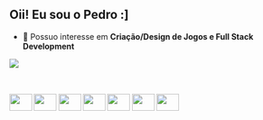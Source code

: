 ## Oii! Eu sou o Pedro :]

- 🔭 Possuo interesse em <b>Criação/Design de Jogos<b> e <b>Full Stack Development<b> 
<picture>
  <source
    srcset="https://github-readme-stats.vercel.app/api?username=pedropaivaa&show_icons=true&theme=dark"
    media="(prefers-color-scheme: dark)"
  />
  <source
    srcset="https://github-readme-stats.vercel.app/api?username=pedropaivaa&show_icons=true"
    media="(prefers-color-scheme: light), (prefers-color-scheme: no-preference)"
  />
  <img src="https://github-readme-stats.vercel.app/api?username=pedropaivaa&show_icons=true" />
</picture>

##
<div style: "display: inline_block"><br>
<img height="30" width="40" src="https://cdn.jsdelivr.net/gh/devicons/devicon@latest/icons/javascript/javascript-plain.svg" />
<img  height="30" width="40" src="https://cdn.jsdelivr.net/gh/devicons/devicon@latest/icons/html5/html5-original.svg" />
<img height="30" width="40" src="https://cdn.jsdelivr.net/gh/devicons/devicon@latest/icons/css3/css3-original.svg" />
<img height="30" width="40" src="https://avatars.githubusercontent.com/u/18133?s=200&v=4" />
<img height="30" width="40" src="https://images.icon-icons.com/112/PNG/512/python_18894.png" />
<img height="30" width="40" src="https://uxwing.com/wp-content/themes/uxwing/download/brands-and-social-media/docker-icon.png" />
<img height="30" width="40" src="https://www.svgrepo.com/show/303251/mysql-logo.svg" />
</div>     
